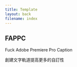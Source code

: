 ```yaml
---
title: Template
layout: back
filename: index
--- 
```


## FAPPC

Fuck Adobe Premiere Pro Caption

創建文字軌道提高更多的自訂性

